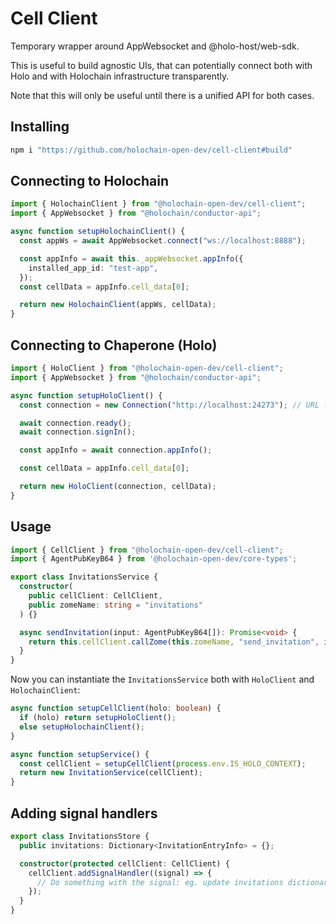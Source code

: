# Cell Client

Temporary wrapper around AppWebsocket and @holo-host/web-sdk.

This is useful to build agnostic UIs, that can potentially connect both with Holo and with Holochain infrastructure transparently.

Note that this will only be useful until there is a unified API for both cases.

## Installing

```bash
npm i "https://github.com/holochain-open-dev/cell-client#build"
```

## Connecting to Holochain

```ts
import { HolochainClient } from "@holochain-open-dev/cell-client";
import { AppWebsocket } from "@holochain/conductor-api";

async function setupHolochainClient() {
  const appWs = await AppWebsocket.connect("ws://localhost:8888");

  const appInfo = await this._appWebsocket.appInfo({
    installed_app_id: "test-app",
  });
  const cellData = appInfo.cell_data[0];

  return new HolochainClient(appWs, cellData);
}
```

## Connecting to Chaperone (Holo)

```ts
import { HoloClient } from "@holochain-open-dev/cell-client";
import { AppWebsocket } from "@holochain/conductor-api";

async function setupHoloClient() {
  const connection = new Connection("http://localhost:24273"); // URL for chaperone

  await connection.ready();
  await connection.signIn();

  const appInfo = await connection.appInfo();

  const cellData = appInfo.cell_data[0];

  return new HoloClient(connection, cellData);
}
```

## Usage

```ts
import { CellClient } from "@holochain-open-dev/cell-client";
import { AgentPubKeyB64 } from '@holochain-open-dev/core-types';

export class InvitationsService {
  constructor(
    public cellClient: CellClient,
    public zomeName: string = "invitations"
  ) {}

  async sendInvitation(input: AgentPubKeyB64[]): Promise<void> {
    return this.cellClient.callZome(this.zomeName, "send_invitation", input);
  }
}
```

Now you can instantiate the `InvitationsService` both with `HoloClient` and `HolochainClient`:

```ts
async function setupCellClient(holo: boolean) {
  if (holo) return setupHoloClient();
  else setupHolochainClient();
}

async function setupService() {
  const cellClient = setupCellClient(process.env.IS_HOLO_CONTEXT);
  return new InvitationService(cellClient);
}
```

## Adding signal handlers

```ts
export class InvitationsStore {
  public invitations: Dictionary<InvitationEntryInfo> = {};

  constructor(protected cellClient: CellClient) {
    cellClient.addSignalHandler((signal) => {
      // Do something with the signal: eg. update invitations dictionary
    });
  }
}
```
